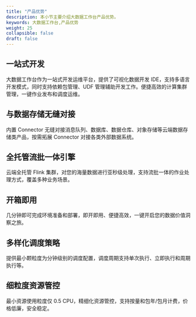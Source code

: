 ```yaml
---
title: "产品优势"
description: 本小节主要介绍大数据工作台产品优势。 
keywords: 大数据工作台,产品优势 
weight: 25
collapsible: false
draft: false
---
```


## 一站式开发

大数据工作台作为一站式开发运维平台，提供了可视化数据开发 IDE，支持多语言开发模式，同时支持依赖包管理、UDF 管理辅助开发工作。便捷高效的计算集群管理，一键作业发布和调度运维。

## 与数据存储无缝对接

内置 Connector 无缝对接消息队列、数据库、数据仓库、对象存储等云端数据存储类产品，按需拓展 Connector 对接各类外部数据系统。

## 全托管流批一体引擎

云端全托管 Flink 集群，对您的海量数据进行亚秒级处理，支持流批一体的作业处理方式，覆盖多种业务场景。

## 开箱即用

几分钟即可完成环境准备和部署，即开即用、便捷高效，一键开启您的数据价值洞察之旅。

## 多样化调度策略

提供最小颗粒度为分钟级别的调度配置，调度周期支持单次执行、立即执行和周期执行等。

## 细粒度资源管控

最小资源使用粒度仅 0.5 CPU，精细化资源管控，支持按量和包年/包月计费，价格低廉，安全稳定。

